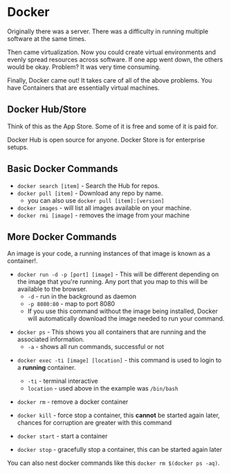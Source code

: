 # Docker

Originally there was a server. There was a difficulty in running multiple
software at the same times.

Then came virtualization. Now you could create virtual environments and evenly
spread resources across software. If one app went down, the others would be
okay. Problem? It was very time consuming.

Finally, Docker came out! It takes care of all of the above problems. You have
Containers that are essentially virtual machines.

## Docker Hub/Store

Think of this as the App Store. Some of it is free and some of it is paid for.

Docker Hub is open source for anyone. Docker Store is for enterprise setups.

## Basic Docker Commands

* `docker search [item]` - Search the Hub for repos.
* `docker pull [item]` - Download any repo by name.
  * you can also use `docker pull [item]:[version]`
* `docker images` - will list all images available on your machine.
* `docker rmi [image]` - removes the image from your machine

## More Docker Commands

An image is your code, a running instances of that image is known as a
container!.

* `docker run -d -p [port] [image]` - This will be different depending on the
  image that you're running. Any port that you map to this will be available to
  the browser.
  * `-d` - run in the background as daemon
  * `-p 8080:80` - map to port 8080
  * If you use this command without the image being installed, Docker will
    automatically download the image needed to run your command.

- `docker ps` - This shows you all containers that are running and the
  associated information.
  * `-a` - shows all run commands, successful or not

* `docker exec -ti [image] [location]` - this command is used to login to a
  **running** container.

  * `-ti` - terminal interactive
  * `location` - used above in the example was `/bin/bash`

* `docker rm` - remove a docker container
* `docker kill` - force stop a container, this **cannot** be started again
  later, chances for corruption are greater with this command
* `docker start` - start a container
* `docker stop` - gracefully stop a container, this can be started again later

You can also nest docker commands like this `docker rm $(docker ps -aq)`.
